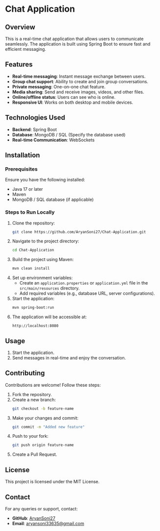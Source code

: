 # Chat Application

## Overview
This is a real-time chat application that allows users to communicate seamlessly. The application is built using Spring Boot to ensure fast and efficient messaging.

## Features
- **Real-time messaging**: Instant message exchange between users.
- **Group chat support**: Ability to create and join group conversations.
- **Private messaging**: One-on-one chat feature.
- **Media sharing**: Send and receive images, videos, and other files.
- **Online/offline status**: Users can see who is online.
- **Responsive UI**: Works on both desktop and mobile devices.

## Technologies Used
- **Backend**: Spring Boot
- **Database**: MongoDB / SQL (Specify the database used)
- **Real-time Communication**: WebSockets

## Installation
### Prerequisites
Ensure you have the following installed:
- Java 17 or later
- Maven
- MongoDB / SQL database (if applicable)

### Steps to Run Locally
1. Clone the repository:
   ```bash
   git clone https://github.com/AryanSoni27/Chat-Application.git
   ```
2. Navigate to the project directory:
   ```bash
   cd Chat-Application
   ```
3. Build the project using Maven:
   ```bash
   mvn clean install
   ```
4. Set up environment variables:
   - Create an `application.properties` or `application.yml` file in the `src/main/resources` directory.
   - Add required variables (e.g., database URL, server configurations).
5. Start the application:
   ```bash
   mvn spring-boot:run
   ```
6. The application will be accessible at:
   ```
   http://localhost:8080
   ```

## Usage
1. Start the application.
2. Send messages in real-time and enjoy the conversation.

## Contributing
Contributions are welcome! Follow these steps:
1. Fork the repository.
2. Create a new branch:
   ```bash
   git checkout -b feature-name
   ```
3. Make your changes and commit:
   ```bash
   git commit -m "Added new feature"
   ```
4. Push to your fork:
   ```bash
   git push origin feature-name
   ```
5. Create a Pull Request.

## License
This project is licensed under the MIT License.

## Contact
For any queries or support, contact:
- **GitHub**: [AryanSoni27](https://github.com/AryanSoni27)
- **Email**: aryansoni33635@gmail.com

